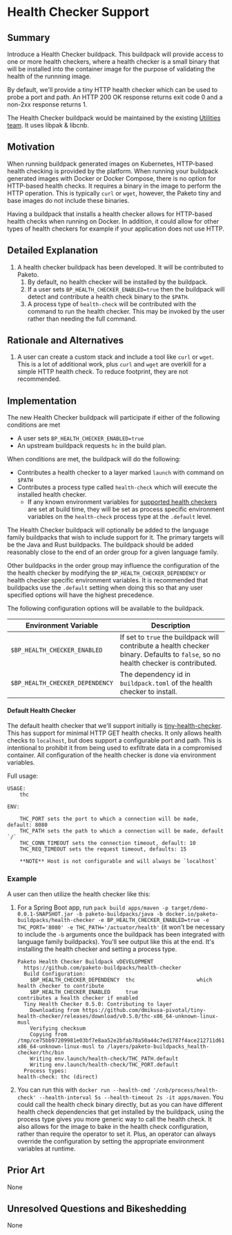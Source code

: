 # Health Checker Support

## Summary

Introduce a Health Checker buildpack. This buildpack will provide access to one or more health checkers, where a health checker is a small binary that will be installed into the container image for the purpose of validating the health of the runnning image.

By default, we'll provide a tiny HTTP health checker which can be used to probe a port and path. An HTTP 200 OK response returns exit code 0 and a non-2xx response returns 1.

The Health Checker buildpack would be maintained by the existing [Utilities team](https://github.com/orgs/paketo-buildpacks/teams/utilities). It uses libpak & libcnb.

## Motivation

When running buildpack generated images on Kubernetes, HTTP-based health checking is provided by the platform. When running your buildpack generated images with Docker or Docker Compose, there is no option for HTTP-based health checks. It requires a binary in the image to perform the HTTP operation. This is typically `curl` or `wget`, however, the Paketo tiny and base images do not include these binaries.

Having a buildpack that installs a health checker allows for HTTP-based health checks when running on Docker. In addition, it could allow for other types of health checkers for example if your application does not use HTTP.

## Detailed Explanation

1. A health checker buildpack has been developed. It will be contributed to Paketo.
   1. By default, no health checker will be installed by the buildpack.
   2. If a user sets `BP_HEALTH_CHECKER_ENABLED=true` then the buildpack will detect and contribute a health check binary to the `$PATH`.
   3. A process type of `health-check` will be contributed with the command to run the health checker. This may be invoked by the user rather than needing the full command.

## Rationale and Alternatives

1. A user can create a custom stack and include a tool like `curl` or `wget`. This is a lot of additional work, plus `curl` and `wget` are overkill for a simple HTTP health check. To reduce footprint, they are not recommended.

## Implementation

The new Health Checker buildpack will participate if either of the following conditions are met

* A user sets `BP_HEALTH_CHECKER_ENABLED=true`
* An upstream buildpack requests `hc` in the build plan.

When conditions are met, the buildpack will do the following:

* Contributes a health checker to a layer marked `launch` with command on `$PATH`
* Contributes a process type called `health-check` which will execute the installed health checker.
  * If any known environment variables for [supported health checkers](#default-health-checker) are set at build time, they will be set as process specific environment variables on the `health-check` process type at the `.default` level.

The Health Checker buildpack will optionally be added to the language family buildpacks that wish to include support for it. The primary targets will be the Java and Rust buildpacks. The buildpack should be added reasonably close to the end of an order group for a given language family.

Other buildpacks in the order group may influence the configuration of the the health checker by modifying the `BP_HEALTH_CHECKER_DEPENDENCY` or health checker specific environment variables. It is recommended that buildpacks use the `.default` setting when doing this so that any user specified options will have the highest precedence.

The following configuration options will be available to the buildpack.

| Environment Variable            | Description                                                                                                                       |
| ------------------------------- | --------------------------------------------------------------------------------------------------------------------------------- |
| `$BP_HEALTH_CHECKER_ENABLED`    | If set to `true` the buildpack will contribute a health checker binary. Defaults to `false`, so no health checker is contributed. |
| `$BP_HEALTH_CHECKER_DEPENDENCY` | The dependency id in `buildpack.toml` of the health checker to install.                                                           |

#### Default Health Checker

The default health checker that we'll support initially is [tiny-health-checker](https://github.com/dmikusa-pivotal/tiny-health-checker). This has support for minimal HTTP GET health checks. It only allows health checks to `localhost`, but does support a configurable port and path. This is intentional to prohibit it from being used to exfiltrate data in a compromised container. All configuration of the health checker is done via environment variables.

Full usage:

```
USAGE:
	thc

ENV:

    THC_PORT sets the port to which a connection will be made, default: 8080
    THC_PATH sets the path to which a connection will be made, default `/`
    THC_CONN_TIMEOUT sets the connection timeout, default: 10
    THC_REQ_TIMEOUT sets the request timeout, defaults: 15

	**NOTE** Host is not configurable and will always be `localhost`
```

### Example

A user can then utilize the health checker like this:

1. For a Spring Boot app, run `pack build apps/maven -p target/demo-0.0.1-SNAPSHOT.jar -b paketo-buildpacks/java -b docker.io/paketo-buildpacks/health-checker -e BP_HEALTH_CHECKER_ENABLED=true -e THC_PORT='8080' -e THC_PATH='/actuator/health'` (it won't be necessary to include the `-b` arguments once the buildpack has been integrated with language family buildpacks). You'll see output like this at the end. It's installing the health checker and setting a process type.

    ```
    Paketo Health Checker Buildpack vDEVELOPMENT
      https://github.com/paketo-buildpacks/health-checker
      Build Configuration:
        $BP_HEALTH_CHECKER_DEPENDENCY  thc                    which health checker to contribute
        $BP_HEALTH_CHECKER_ENABLED     true                   contributes a health checker if enabled
      Tiny Health Checker 0.5.0: Contributing to layer
        Downloading from https://github.com/dmikusa-pivotal/tiny-health-checker/releases/download/v0.5.0/thc-x86_64-unknown-linux-musl
        Verifying checksum
        Copying from /tmp/ce75bb97209981e03bf7e8aa52e2bfab78a50a44c7ed1787f4ace212711d61e5/thc-x86_64-unknown-linux-musl to /layers/paketo-buildpacks_health-checker/thc/bin
        Writing env.launch/health-check/THC_PATH.default
        Writing env.launch/health-check/THC_PORT.default
      Process types:
    health-check: thc (direct)
    ```

2. You can run this with `docker run --health-cmd '/cnb/process/health-check' --health-interval 5s --health-timeout 2s -it apps/maven`. You could call the health check binary directly, but as you can have different health check dependencies that get installed by the buildpack, using the process type gives you more generic way to call the health check. It also allows for the image to bake in the health check configuration, rather than require the operator to set it. Plus, an operator can always override the configuration by setting the appropriate environment variables at runtime.

## Prior Art

None

## Unresolved Questions and Bikeshedding

None
